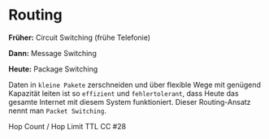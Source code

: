 # Routing

**Früher:** Circuit Switching \(frühe Telefonie\) 

**Dann:** Message Switching 

**Heute:** Package Switching

Daten in `kleine Pakete` zerschneiden und über flexible Wege mit genügend Kapazität leiten ist so `effizient` und `fehlertolerant`, dass Heute das gesamte Internet mit diesem System funktioniert. Dieser Routing-Ansatz nennt man `Packet Switching`.



Hop Count / Hop Limit TTL CC \#28

